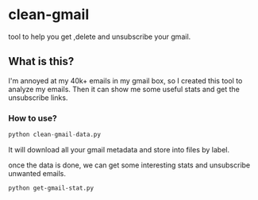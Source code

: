 # clean-gmail
tool to help you get ,delete and unsubscribe your gmail.

## What is this?
I'm annoyed at my 40k+ emails in my gmail box, so I created this tool to analyze my emails.
Then it can show me some useful stats and get the unsubscribe links.

### How to use?
```python
python clean-gmail-data.py
```
It will download all your gmail metadata and store into files by label.

once the data is done, we can get some interesting stats and unsubscribe unwanted emails.

```
python get-gmail-stat.py
```
